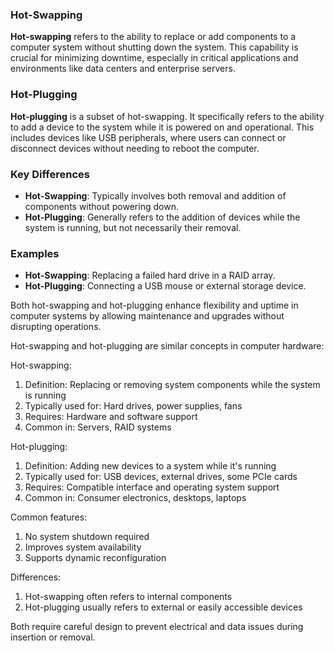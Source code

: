 ### Hot-Swapping

**Hot-swapping** refers to the ability to replace or add components to a computer system without shutting down the system. This capability is crucial for minimizing downtime, especially in critical applications and environments like data centers and enterprise servers.

### Hot-Plugging

**Hot-plugging** is a subset of hot-swapping. It specifically refers to the ability to add a device to the system while it is powered on and operational. This includes devices like USB peripherals, where users can connect or disconnect devices without needing to reboot the computer.

### Key Differences

- **Hot-Swapping**: Typically involves both removal and addition of components without powering down.
- **Hot-Plugging**: Generally refers to the addition of devices while the system is running, but not necessarily their removal.

### Examples

- **Hot-Swapping**: Replacing a failed hard drive in a RAID array.
- **Hot-Plugging**: Connecting a USB mouse or external storage device.

Both hot-swapping and hot-plugging enhance flexibility and uptime in computer systems by allowing maintenance and upgrades without disrupting operations.

Hot-swapping and hot-plugging are similar concepts in computer hardware:

Hot-swapping:
1. Definition: Replacing or removing system components while the system is running
2. Typically used for: Hard drives, power supplies, fans
3. Requires: Hardware and software support
4. Common in: Servers, RAID systems

Hot-plugging:
1. Definition: Adding new devices to a system while it's running
2. Typically used for: USB devices, external drives, some PCIe cards
3. Requires: Compatible interface and operating system support
4. Common in: Consumer electronics, desktops, laptops

Common features:
1. No system shutdown required
2. Improves system availability
3. Supports dynamic reconfiguration

Differences:
1. Hot-swapping often refers to internal components
2. Hot-plugging usually refers to external or easily accessible devices

Both require careful design to prevent electrical and data issues during insertion or removal.
